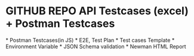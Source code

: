 <h1>GITHUB REPO API Testcases (excel) + Postman Testcases</h1>
* Postman Testcases(in JS)
* E2E, Test Plan
* Test cases Template
* Environment Variable
* JSON Schema validation
* Newman HTML Report
